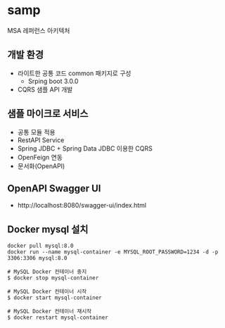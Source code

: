 # samp
MSA 레퍼런스 아키텍처

## 개발 환경
* 라이트한 공통 코드 common 패키지로 구성
  * Srping boot 3.0.0
* CQRS 샘플 API 개발
## 샘플 마이크로 서비스
* 공통 모듈 적용
* RestAPI Service
* Spring JDBC + Spring Data JDBC 이용한 CQRS
* OpenFeign 연동
* 문서화(OpenAPI)

## OpenAPI Swagger UI
* http://localhost:8080/swagger-ui/index.html

## Docker mysql 설치
```
docker pull mysql:8.0
docker run --name mysql-container -e MYSQL_ROOT_PASSWORD=1234 -d -p 3306:3306 mysql:8.0

# MySQL Docker 컨테이너 중지
$ docker stop mysql-container

# MySQL Docker 컨테이너 시작
$ docker start mysql-container

# MySQL Docker 컨테이너 재시작
$ docker restart mysql-container
```

